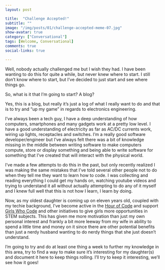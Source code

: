 ```yaml
---
layout: post

title:  "Challenge Accepted!"
subtitle: ""
image: "/img/posts/01/challenge-accepted-meme-07.jpg"
show-avatar: true
category: ["Conversational"]
tags: [Welcome, Conversational]
comments: true
social-links: true

---
```

Well, nobody actually challenged me but I wish they had.  I have been wanting to do this for quite a while, but never knew where to start.  I still don’t know where to start, but I’ve decided to just start and see where things go.

So, what is it that I’m going to start?  A blog?

Yes, this is a blog, but really it’s just a log of what I really want to do and that is to try and “up my game” in regards to electronics engineering.

I’ve always been a tech guy, I have a deep understanding of how computers, smartphones and many gadgets work at a pretty low level.  I have a good understanding of electricity as far as AC/DC currents work, wiring up lights, receptacles and switches.  I’m a really good software developer/engineer but I’ve always felt there was a bit of knowledge missing in the middle between writing software to make computers compute, store or display something and being able to write software for something that I’ve created that will interact with the physical world.

I’ve made a few attempts to do this in the past, but only recently realized I was making the same mistakes that I’ve told several other people not to do when they tell me they want to learn how to code.  I was collecting and reading everything I could get my hands on, watching youtube videos and trying to understand it all without actually attempting to do any of it myself and I knew full well that this is not how I learn, I learn by doing.

Now, as my oldest daughter is coming up on eleven years old, coupled with my techie background, I’ve become active in the [Hour of Code](https://code.org/) and support [Girls Who Code](http://girlswhocode.com/) and other initiatives to give girls more opportunities in STEM subjects.  This has given me more motivation than just my own personal interest and frankly a bit more leeway from my wife in ability to spend a little time and money on it since there are other potential benefits than just a nerdy husband wanting to do nerdy things that she just doesn’t understand.

I’m going to try and do at least one thing a week to further my knowledge in this area, try to find a way to make sure it’s interesting for my daughter(s) and document it here to keep things rolling.  I’ll try to keep it interesting, we’ll see how it goes!
